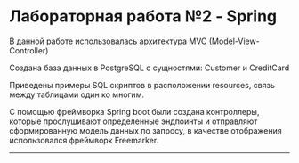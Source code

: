 # Лабораторная работа №2 - Spring

В данной работе использовалась архитектура MVC (Model-View-Controller)

Создана база данных в PostgreSQL с сущностями: Customer и CreditCard

Приведены примеры SQL скриптов в расположении resources, связь между таблицами один ко многим.

С помощью фреймворка Spring boot были создана контроллеры, которые прослушивают определенные эндпоинты 
и отправляют сформированную модель данных по запросу, в качестве отображения использовался фреймворк Freemarker.

---
